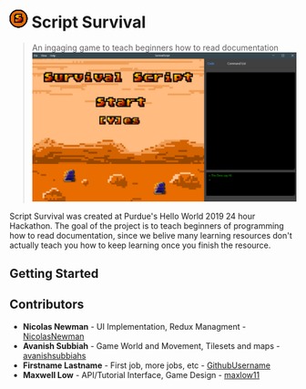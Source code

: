 # ![](resources/icons/icon_32x32.png) Script Survival

> An ingaging game to teach beginners how to read documentation
> ![](img/Demo.png)

Script Survival was created at Purdue's Hello World 2019 24 hour Hackathon. The goal of the project is to teach
beginners of programming how to read documentation, since we belive many learning resources don't actually teach you how to keep learning once you finish the resource.

## Getting Started

## Contributors

-   **Nicolas Newman** - UI Implementation, Redux Managment - [NicolasNewman](https://github.com/NicolasNewman)
-   **Avanish Subbiah** - Game World and Movement, Tilesets and maps - [avanishsubbiahs](https://github.com/avanishsubbiahs)
-   **Firstname Lastname** - First job, more jobs, etc - [GithubUsername](https://github.com/GithubUsername)
-   **Maxwell Low** - API/Tutorial Interface, Game Design - [maxlow11](https://github.com/maxlow11)
